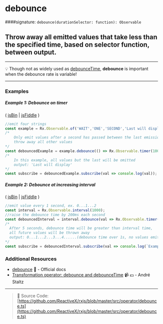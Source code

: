 # debounce
####signature: `debounce(durationSelector: function): Observable`

## Throw away all emitted values that take less than the specified time, based on selector function, between output.

---
:bulb:  Though not as widely used as [debounceTime](debouncetime.md), **debounce** is important when the debounce rate is variable!

---

### Examples

##### Example 1: Debounce on timer

( [jsBin](http://jsbin.com/sorimeyoro/1/edit?js,console) | [jsFiddle](https://jsfiddle.net/btroncone/e5698yow/) )

```js
//emit four strings
const example = Rx.Observable.of('WAIT','ONE','SECOND','Last will display');
/*
    Only emit values after a second has passed between the last emission, 
    throw away all other values
*/
const debouncedExample = example.debounce(() => Rx.Observable.timer(1000));
/*
    In this example, all values but the last will be omitted
    output: 'Last will display'
*/
const subscribe = debouncedExample.subscribe(val => console.log(val));
```

##### Example 2: Debounce at increasing interval

( [jsBin](http://jsbin.com/sotaretese/1/edit?js,console) | [jsFiddle](https://jsfiddle.net/btroncone/6ab34nq6/) )

```js
//emit value every 1 second, ex. 0...1...2
const interval = Rx.Observable.interval(1000);
//raise the debounce time by 200ms each second
const debouncedInterval = interval.debounce(val => Rx.Observable.timer(val * 200))
/*
  After 5 seconds, debounce time will be greater than interval time,
  all future values will be thrown away
  output: 0...1...2...3...4......(debounce time over 1s, no values emitted)
*/
const subscribe = debouncedInterval.subscribe(val => console.log(`Example Two: ${val}`));
```


### Additional Resources
* [debounce](http://reactivex.io/rxjs/class/es6/Observable.js~Observable.html#instance-method-debounce) :newspaper: - Official docs
* [Transformation operator: debounce and debounceTime](https://egghead.io/lessons/rxjs-transformation-operators-debounce-and-debouncetime?course=rxjs-beyond-the-basics-operators-in-depth) :video_camera: :dollar: - André Staltz

---
> :file_folder: Source Code:  [https://github.com/ReactiveX/rxjs/blob/master/src/operator/debounce.ts](https://github.com/ReactiveX/rxjs/blob/master/src/operator/debounce.ts)
